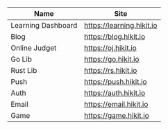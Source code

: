 
|Name|Site|
|---|---|
|Learning Dashboard|https://learning.hikit.io|
|Blog|https://blog.hikit.io|
|Online Judget|https://oj.hikit.io|
|Go Lib|https://go.hikit.io|
|Rust Lib|https://rs.hikit.io|
|Push|https://push.hikit.io|
|Auth|https://auth.hikit.io|
|Email|https://email.hikit.io|
|Game|https://game.hikit.io|


<!--

**Here are some ideas to get you started:**

🙋‍♀️ A short introduction - what is your organization all about?
🌈 Contribution guidelines - how can the community get involved?
👩‍💻 Useful resources - where can the community find your docs? Is there anything else the community should know?
🍿 Fun facts - what does your team eat for breakfast?
🧙 Remember, you can do mighty things with the power of [Markdown](https://docs.github.com/github/writing-on-github/getting-started-with-writing-and-formatting-on-github/basic-writing-and-formatting-syntax)
-->
